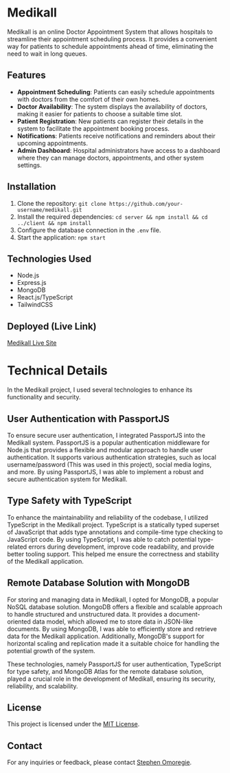 # Medikall

Medikall is an online Doctor Appointment System that allows hospitals to streamline their appointment scheduling process. It provides a convenient way for patients to schedule appointments ahead of time, eliminating the need to wait in long queues.

## Features

- **Appointment Scheduling**: Patients can easily schedule appointments with doctors from the comfort of their own homes.
- **Doctor Availability**: The system displays the availability of doctors, making it easier for patients to choose a suitable time slot.
- **Patient Registration**: New patients can register their details in the system to facilitate the appointment booking process.
- **Notifications**: Patients receive notifications and reminders about their upcoming appointments.
- **Admin Dashboard**: Hospital administrators have access to a dashboard where they can manage doctors, appointments, and other system settings.

## Installation

1. Clone the repository: `git clone https://github.com/your-username/medikall.git`
2. Install the required dependencies: `cd server && npm install && cd ../client && npm install`
3. Configure the database connection in the `.env` file.
4. Start the application: `npm start`

## Technologies Used

- Node.js
- Express.js
- MongoDB
- React.js/TypeScript
- TailwindCSS

## Deployed (Live Link)

[Medikall Live Site](https://new-medikall.onrender.com/)

# Technical Details

In the Medikall project, I used several technologies to enhance its functionality and security.

## User Authentication with PassportJS

To ensure secure user authentication, I integrated PassportJS into the Medikall system. PassportJS is a popular authentication middleware for Node.js that provides a flexible and modular approach to handle user authentication. It supports various authentication strategies, such as local username/password (This was used in this project), social media logins, and more. By using PassportJS, I was able to implement a robust and secure authentication system for Medikall.

## Type Safety with TypeScript

To enhance the maintainability and reliability of the codebase, I utilized TypeScript in the Medikall project. TypeScript is a statically typed superset of JavaScript that adds type annotations and compile-time type checking to JavaScript code. By using TypeScript, I was able to catch potential type-related errors during development, improve code readability, and provide better tooling support. This helped me ensure the correctness and stability of the Medikall application.

## Remote Database Solution with MongoDB

For storing and managing data in Medikall, I opted for MongoDB, a popular NoSQL database solution. MongoDB offers a flexible and scalable approach to handle structured and unstructured data. It provides a document-oriented data model, which allowed me to store data in JSON-like documents. By using MongoDB, I was able to efficiently store and retrieve data for the Medikall application. Additionally, MongoDB's support for horizontal scaling and replication made it a suitable choice for handling the potential growth of the system.

These technologies, namely PassportJS for user authentication, TypeScript for type safety, and MongoDB Atlas for the remote database solution, played a crucial role in the development of Medikall, ensuring its security, reliability, and scalability.

## License

This project is licensed under the [MIT License](LICENSE).

## Contact

For any inquiries or feedback, please contact [Stephen Omoregie](mailto:cre8stevedev@gmail.com).
